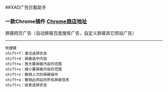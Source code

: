 ##XAD广告拦截助手
### 一款Chrome插件  [Chrome商店地址](https://chrome.google.com/webstore/detail/xad/aioaekpalodgcjadoicpiepmnjihdbkg?utm_source=chrome-app-launcher-info-dialog) 

屏蔽网页广告（自动屏蔽百度搜索广告，自定义屏蔽其它网站广告）
****
    快捷键
    shift+f：激活选择状态
    shift+d：屏蔽选中内容
    shift+w：放大要屏蔽内容的范围
    shift+x：缩小要屏蔽内容的范围
    shift+z：撤销上次的屏蔽操作
    shift+a：撤销此网站的所有屏蔽信息
    shift+c：结束选择状态
